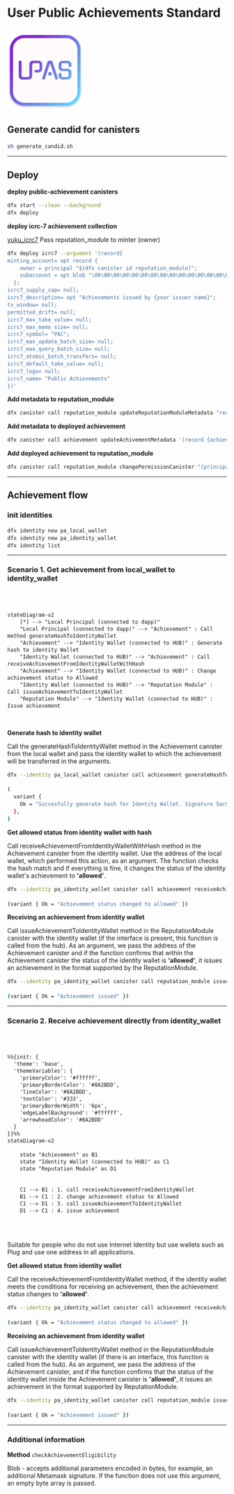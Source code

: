


# User Public Achievements Standard

![User Public Achievement Logo](https://github.com/relinkd/public-achievements/blob/main/images/upas_logo_x05_upd3.png)
---

## Generate candid for canisters

```bash
sh generate_candid.sh
```

---

## Deploy

**deploy public-achievement canisters**

```bash
dfx start --clean --background
dfx deploy 
```

**deploy icrc-7 achievement collection**

[yuku_icrc7](https://github.com/tuminfei/yuku_icrc7)
Pass reputation_module to minter (owner)

```bash
dfx deploy icrc7 --argument '(record{                                  
minting_account= opt record {
    owner = principal "$(dfx canister id reputation_module)";                                     
    subaccount = opt blob "\00\00\00\00\00\00\00\00\00\00\00\00\00\00\00\00\00\00\00\00\00\00\00\00\00\00\00\00\00\00\00\00";
  };                  
icrc7_supply_cap= null;
icrc7_description= opt "Achievements issued by {your issuer name}";
tx_window= null;                        
permitted_drift= null;                  
icrc7_max_take_value= null;
icrc7_max_memo_size= null;
icrc7_symbol= "PAC";
icrc7_max_update_batch_size= null;
icrc7_max_query_batch_size= null;
icrc7_atomic_batch_transfers= null;
icrc7_default_take_value= null;
icrc7_logo= null;
icrc7_name= "Public Achievements"
})'
```

**Add metadata to reputation_module**

```bash
dfx canister call reputation_module updateReputationModuleMetadata "record {achievement_collection=principal \"$(dfx canister id icrc7)\"; issuer_name=\"test\"; issuer_description=\"test\"; total_issued=0}"
```

**Add metadata to deployed achievement**

```bash
dfx canister call achievement updateAchivementMetadata '(record {achievement_name="Test achievement"; achievement_description="Description of test achievement"})'
```

**Add deployed achievement to reputation_module**

```bash
dfx canister call reputation_module changePermissionCanister "(principal \"$(dfx canister id achievement)\", true)"
```

---

## Achievement flow 

### init identities

```bash
dfx identity new pa_local_wallet
dfx identity new pa_identity_wallet
dfx identity list
```

---

### Scenario 1. Get achievement from local_wallet to identity_wallet

```mermaid



stateDiagram-v2
    [*] --> "Local Principal (connected to dapp)"
    "Local Principal (connected to dapp)" --> "Achievement" : Call method generateHashToIdentityWallet
    "Achievement" --> "Identity Wallet (connected to HUB)" : Generate hash to identity Wallet
    "Identity Wallet (connected to HUB)" --> "Achievement" : Call receiveAchievementFromIdentityWalletWithHash
    "Achievement" --> "Identity Wallet (connected to HUB)" : Change achievement status to Allowed
    "Identity Wallet (connected to HUB)" --> "Reputation Module" : Call issueAchievementToIdentityWallet
    "Reputation Module" --> "Identity Wallet (connected to HUB)" : Issue achievement



```

**Generate hash to identity wallet**

Call the generateHashToIdentityWallet method in the Achievement canister from the local wallet and pass the identity wallet to which the achievement will be transferred in the arguments.

```bash
dfx --identity pa_local_wallet canister call achievement generateHashToIdentityWallet "(principal \"$(dfx --identity pa_identity_wallet identity get-principal)\", vec {})"

(
  variant {
    Ok = "Succesfully generate hash for Identity Wallet. Signature 5ac9cae0bd534ee09eea7bf9ddd85a53ba13efe9a416fb13155b46fa2af2f3f0671b2b79c534a29ade73811098cb947ccbd606b935aa1e0610093eac3b3ddc00"
  },
)
```

**Get allowed status from identity wallet with hash**

Call receiveAchievementFromIdentityWalletWithHash method in the Achievement canister from the identity wallet. Use the address of the local wallet, which performed this action, as an argument. The function checks the hash match and if everything is fine, it changes the status of the identity wallet's achievement to **'allowed'**.

```bash
dfx --identity pa_identity_wallet canister call achievement receiveAchievementFromIdentityWalletWithHash "(principal \"$(dfx --identity pa_local_wallet identity get-principal)\")"

(variant { Ok = "Achievement status changed to allowed" })
```

**Receiving an achievement from identity wallet**

Call issueAchievementToIdentityWallet method in the ReputationModule canister with the identity wallet (if the interface is present, this function is called from the hub). As an argument, we pass the address of the Achievement canister and if the function confirms that within the Achievement canister the status of the identity wallet is **'allowed'**, it issues an achievement in the format supported by the ReputationModule.

```bash
dfx --identity pa_identity_wallet canister call reputation_module issueAchievementToIdentityWallet "(principal \"$(dfx canister id achievement)\")"

(variant { Ok = "Achievement issued" })
```

---

### Scenario 2. Receive achievement directly from identity_wallet

```mermaid



%%{init: {
  'theme': 'base',
  'themeVariables': {
    'primaryColor': '#ffffff',
    'primaryBorderColor': '#8A2BDD',
    'lineColor': '#8A2BDD',
    'textColor': '#333',
    'primaryBorderWidth': '6px',
    'edgeLabelBackground': '#ffffff',
    'arrowheadColor': '#8A2BDD'
  }
}}%%
stateDiagram-v2
        
    state "Achievement" as B1
    state "Identity Wallet (connected to HUB)" as C1 
    state "Reputation Module" as D1   
    
    
    C1 --> B1 : 1. call receiveAchievementFromIdentityWallet
    B1 --> C1 : 2. change achievement status to Allowed
    C1 --> D1 : 3. call issueAchievementToIdentityWallet
    D1 --> C1 : 4. issue achievement




```

Suitable for people who do not use Internet Identity but use wallets such as Plug and use one address in all applications.

**Get allowed status from identity wallet**

Call the receiveAchievementFromIdentityWallet method, if the identity wallet meets the conditions for receiving an achievement, then the achievement status changes to **'allowed'**.

```bash
dfx --identity pa_identity_wallet canister call achievement receiveAchievementFromIdentityWallet "(vec {})"

(variant { Ok = "Achievement status changed to allowed" })
```

**Receiving an achievement from identity wallet**

Call issueAchievementToIdentityWallet method in the ReputationModule canister with the identity wallet (if there is an interface, this function is called from the hub). As an argument, we pass the address of the Achievement canister, and if the function confirms that the status of the identity wallet inside the Achievement canister is **'allowed'**, it issues an achievement in the format supported by ReputationModule.

```bash
dfx --identity pa_identity_wallet canister call reputation_module issueAchievementToIdentityWallet "(principal \"$(dfx canister id achievement)\")"

(variant { Ok = "Achievement issued" })
```

---

### Additional information 

**Method** `checkAchievementEligibility`

Blob - accepts additional parameters encoded in bytes, for example, an additional Metamask signature. If the function does not use this argument, an empty byte array is passed.


